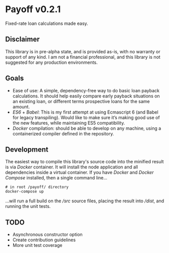 # Payoff v0.2.1
Fixed-rate loan calculations made easy.

## Disclaimer
This library is in pre-alpha state, and is provided as-is, with no warranty or support of any kind. I am not a financial professional, and this library is not suggested for any production environments.

## Goals 
- Ease of use: A simple, dependency-free way to do basic loan payback calculations. It should help easily compare early payback situations on an existing loan, or different terms prospective loans for the same amount.
- *ES6* + *Babel*: This is my first attempt at using Ecmascript 6 (and Babel for legacy transpiling). Would like to make sure it’s making good use of the new features, while maintaining ES5 compatibility.
- *Docker* compilation: should be able to develop on any machine, using a containerized compiler defined in the repository.

## Development
The easiest way to compile this library's source code into the minified result is via *Docker* container. It will install the node application and all dependencies inside a virtual container. If you have *Docker* and *Docker Compose* installed, then a single command line...
```
# in root /payoff/ directory
docker-compose up
```
...will run a full build on the _/src_ source files, placing the result into _/dist_, and running the unit tests.

## TODO
- Asynchronous constructor option
- Create contribution guidelines
- More unit test coverage